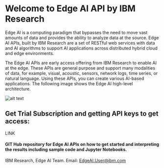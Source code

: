 # Welcome to Edge AI API by IBM Research

Edge AI is a computing paradigm that bypasses the need to move vast amounts of data and provides the ability to analyze data at the source. Edge AI APIs, built by IBM Research are a set of RESTful web services with data and AI algorithms to support AI applications across distributed hybrid cloud and edge environments. 

The Edge AI APIs are early access offering from IBM Research to enable AI at the edge. These APIs are general purpose and support many modalities of data, for example, visual, acoustic, sensors, network logs, time series, or natural language. Using these APIs, you can create various AI-based applications. The following image shows the Edge AI high-level architecture.

![alt text](https://github.ibm.com/wendych/IBM-Research-NGS/blob/master/Images/EdgeAI_HighLevel_Arch_v1.png)


## Get Trial Subscription and getting API keys to get access: 
LINK 





#### GIT Hub repository for Edge AI APIs on how to get started and interpreting the results including sample code and Jupyter Notebooks.


IBM Research, Edge AI Team.
Email: EdgeAI.User@ibm.com
